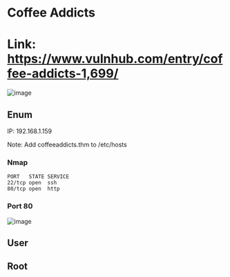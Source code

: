 # Coffee Addicts
# Link: https://www.vulnhub.com/entry/coffee-addicts-1,699/

![image](https://user-images.githubusercontent.com/5285547/123182639-c4102d00-d487-11eb-9cda-b2d59844948a.png)


## Enum
IP: 192.168.1.159

Note: Add coffeeaddicts.thm to /etc/hosts 

### Nmap 

```
PORT   STATE SERVICE
22/tcp open  ssh
80/tcp open  http
```

### Port 80

![image](https://user-images.githubusercontent.com/5285547/123182605-b6f33e00-d487-11eb-957f-0f65c0c4ee36.png)



## User

## Root
